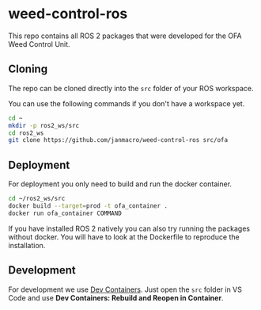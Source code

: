 # weed-control-ros
This repo contains all ROS 2 packages that were developed for the OFA Weed Control Unit.

<!-- TODO: detailed explanation, some images -->

## Cloning
The repo can be cloned directly into the `src` folder of your ROS workspace.

You can use the following commands if you don't have a workspace yet.

```bash
cd ~
mkdir -p ros2_ws/src
cd ros2_ws
git clone https://github.com/janmacro/weed-control-ros src/ofa
```

## Deployment
For deployment you only need to build and run the docker container.

```bash
cd ~/ros2_ws/src
docker build --target=prod -t ofa_container .
docker run ofa_container COMMAND
```

<!-- TODO: explain different commands -->

If you have installed ROS 2 natively you can also try running the packages without docker. You will have to look at the Dockerfile to reproduce the installation.


## Development
For development we use [Dev Containers](https://code.visualstudio.com/docs/devcontainers/containers). Just open the `src` folder in VS Code and use **Dev Containers: Rebuild and Reopen in Container**.